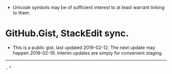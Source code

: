 * Unicode symbols may be of sufficient interest to at least warrant linking to them.  

# GitHub.Gist, StackEdit sync.
- This is a public gist, last updated 2019-02-12.  The next update may happen 2019-02-19.  Interim updates are simply for convenient staging.

<hr>
..
^
